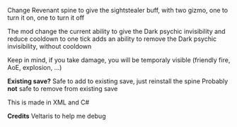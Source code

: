 Change Revenant spine to give the sightstealer buff, with two gizmo, one to turn it on, one to turn it off

The mod change the current ability to give the Dark psychic invisibility and reduce cooldown to one tick
adds an ability to remove the Dark psychic invisibility, without cooldown

Keep in mind, if you take damage, you will be temporaly visible (friendly fire, AoE, explosion, ...)


**Existing save?**
Safe to add to existing save, just reinstall the spine
Probably **not** safe to remove from existing save


This is made in XML and C#

**Credits**
Veltaris to help me debug
